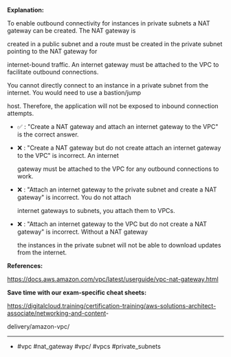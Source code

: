 **Explanation:**

To enable outbound connectivity for instances in private subnets a NAT gateway can be created. The NAT gateway is

created in a public subnet and a route must be created in the private subnet pointing to the NAT gateway for

internet-bound traffic. An internet gateway must be attached to the VPC to facilitate outbound connections.

You cannot directly connect to an instance in a private subnet from the internet. You would need to use a bastion/jump

host. Therefore, the application will not be exposed to inbound connection attempts.

- ✅ :  "Create a NAT gateway and attach an internet gateway to the VPC" is the correct answer.

- ❌ :  "Create a NAT gateway but do not create attach an internet gateway to the VPC" is incorrect. An internet

  gateway must be attached to the VPC for any outbound connections to work.

- ❌ :  "Attach an internet gateway to the private subnet and create a NAT gateway" is incorrect. You do not attach

  internet gateways to subnets, you attach them to VPCs.

- ❌ :  "Attach an internet gateway to the VPC but do not create a NAT gateway" is incorrect. Without a NAT gateway

  the instances in the private subnet will not be able to download updates from the internet.

**References:**

<https://docs.aws.amazon.com/vpc/latest/userguide/vpc-nat-gateway.html>

**Save time with our exam-specific cheat sheets:**

<https://digitalcloud.training/certification-training/aws-solutions-architect-associate/networking-and-content>-

delivery/amazon-vpc/

----

- #vpc #nat_gateway #vpc/ #vpcs #private_subnets
